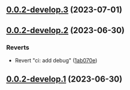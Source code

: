 ## [0.0.2-develop.3](https://git.lumeweb.com/LumeWeb/kernel-peer-discovery/compare/v0.0.2-develop.2...v0.0.2-develop.3) (2023-07-01)

## [0.0.2-develop.2](https://git.lumeweb.com/LumeWeb/kernel-peer-discovery/compare/v0.0.2-develop.1...v0.0.2-develop.2) (2023-06-30)


### Reverts

* Revert "ci: add debug" ([1ab070e](https://git.lumeweb.com/LumeWeb/kernel-peer-discovery/commit/1ab070ed458a95a980bca8c6932c03d8a44b2873))

## [0.0.2-develop.1](https://git.lumeweb.com/LumeWeb/kernel-peer-discovery/compare/v0.0.1...v0.0.2-develop.1) (2023-06-30)
